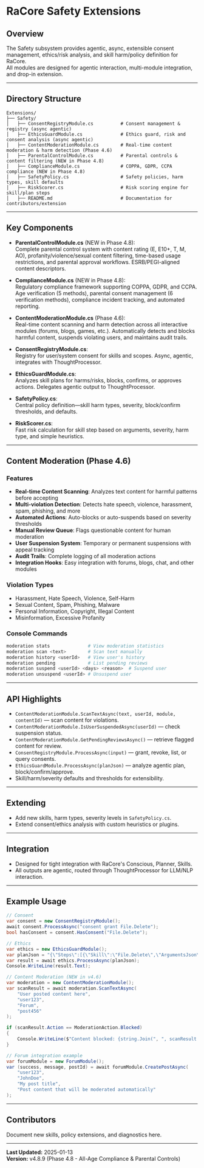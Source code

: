 # RaCore Safety Extensions

## Overview

The Safety subsystem provides agentic, async, extensible consent management, ethics/risk analysis, and skill harm/policy definition for RaCore.  
All modules are designed for agentic interaction, multi-module integration, and drop-in extension.

---

## Directory Structure

```
Extensions/
├── Safety/
│   ├── ConsentRegistryModule.cs          # Consent management & registry (async agentic)
│   ├── EthicsGuardModule.cs              # Ethics guard, risk and consent analysis (async agentic)
│   ├── ContentModerationModule.cs        # Real-time content moderation & harm detection (Phase 4.6)
│   ├── ParentalControlModule.cs          # Parental controls & content filtering (NEW in Phase 4.8)
│   ├── ComplianceModule.cs               # COPPA, GDPR, CCPA compliance (NEW in Phase 4.8)
│   ├── SafetyPolicy.cs                   # Safety policies, harm types, skill defaults
│   ├── RiskScorer.cs                     # Risk scoring engine for skill/plan steps
│   ├── README.md                         # Documentation for contributors/extension
```

---

## Key Components

- **ParentalControlModule.cs** (NEW in Phase 4.8):  
  Complete parental control system with content rating (E, E10+, T, M, AO), profanity/violence/sexual content filtering, time-based usage restrictions, and parental approval workflows. ESRB/PEGI-aligned content descriptors.

- **ComplianceModule.cs** (NEW in Phase 4.8):  
  Regulatory compliance framework supporting COPPA, GDPR, and CCPA. Age verification (5 methods), parental consent management (6 verification methods), compliance incident tracking, and automated reporting.

- **ContentModerationModule.cs** (Phase 4.6):  
  Real-time content scanning and harm detection across all interactive modules (forums, blogs, games, etc.). Automatically detects and blocks harmful content, suspends violating users, and maintains audit trails.

- **ConsentRegistryModule.cs**:  
  Registry for user/system consent for skills and scopes. Async, agentic, integrates with ThoughtProcessor.

- **EthicsGuardModule.cs**:  
  Analyzes skill plans for harms/risks, blocks, confirms, or approves actions. Delegates agentic output to ThoughtProcessor.

- **SafetyPolicy.cs**:  
  Central policy definition—skill harm types, severity, block/confirm thresholds, and defaults.

- **RiskScorer.cs**:  
  Fast risk calculation for skill step based on arguments, severity, harm type, and simple heuristics.

---

## Content Moderation (Phase 4.6)

### Features

- **Real-time Content Scanning**: Analyzes text content for harmful patterns before accepting
- **Multi-violation Detection**: Detects hate speech, violence, harassment, spam, phishing, and more
- **Automated Actions**: Auto-blocks or auto-suspends based on severity thresholds
- **Manual Review Queue**: Flags questionable content for human moderation
- **User Suspension System**: Temporary or permanent suspensions with appeal tracking
- **Audit Trails**: Complete logging of all moderation actions
- **Integration Hooks**: Easy integration with forums, blogs, chat, and other modules

### Violation Types

- Harassment, Hate Speech, Violence, Self-Harm
- Sexual Content, Spam, Phishing, Malware
- Personal Information, Copyright, Illegal Content
- Misinformation, Excessive Profanity

### Console Commands

```bash
moderation stats              # View moderation statistics
moderation scan <text>        # Scan text manually
moderation history <userId>   # View user's history
moderation pending            # List pending reviews
moderation suspend <userId> <days> <reason>  # Suspend user
moderation unsuspend <userId> # Unsuspend user
```

---

## API Highlights

- `ContentModerationModule.ScanTextAsync(text, userId, module, contentId)` — scan content for violations.
- `ContentModerationModule.IsUserSuspendedAsync(userId)` — check suspension status.
- `ContentModerationModule.GetPendingReviewsAsync()` — retrieve flagged content for review.
- `ConsentRegistryModule.ProcessAsync(input)` — grant, revoke, list, or query consents.
- `EthicsGuardModule.ProcessAsync(planJson)` — analyze agentic plan, block/confirm/approve.
- Skill/harm/severity defaults and thresholds for extensibility.

---

## Extending

- Add new skills, harm types, severity levels in `SafetyPolicy.cs`.
- Extend consent/ethics analysis with custom heuristics or plugins.

---

## Integration

- Designed for tight integration with RaCore's Conscious, Planner, Skills.
- All outputs are agentic, routed through ThoughtProcessor for LLM/NLP interaction.

---

## Example Usage

```csharp
// Consent
var consent = new ConsentRegistryModule();
await consent.ProcessAsync("consent grant File.Delete");
bool hasConsent = consent.HasConsent("File.Delete");

// Ethics
var ethics = new EthicsGuardModule();
var planJson = "{\"Steps\":[{\"Skill\":\"File.Delete\",\"ArgumentsJson\":\"{\\\"action\\\":\\\"delete\\\"}\"}]}";
var result = await ethics.ProcessAsync(planJson);
Console.WriteLine(result.Text);

// Content Moderation (NEW in v4.6)
var moderation = new ContentModerationModule();
var scanResult = await moderation.ScanTextAsync(
    "User posted content here",
    "user123",
    "Forum",
    "post456"
);

if (scanResult.Action == ModerationAction.Blocked)
{
    Console.WriteLine($"Content blocked: {string.Join(", ", scanResult.Violations.Select(v => v.Type))}");
}

// Forum integration example
var forumModule = new ForumModule();
var (success, message, postId) = await forumModule.CreatePostAsync(
    "user123",
    "JohnDoe",
    "My post title",
    "Post content that will be moderated automatically"
);
```

---

## Contributors

Document new skills, policy extensions, and diagnostics here.

---

**Last Updated:** 2025-01-13  
**Version:** v4.8.9 (Phase 4.8 - All-Age Compliance & Parental Controls)
